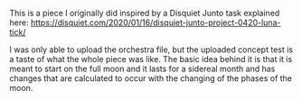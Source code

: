 This is a piece I originally did inspired by a Disquiet Junto task explained here: https://disquiet.com/2020/01/16/disquiet-junto-project-0420-luna-tick/

I was only able to upload the orchestra file, but the uploaded concept test is a taste of what the whole piece was like.
The basic idea behind it is that it is meant to start on the full moon and it lasts for a sidereal month and has changes 
that are calculated to occur with the changing of the phases of the moon.
